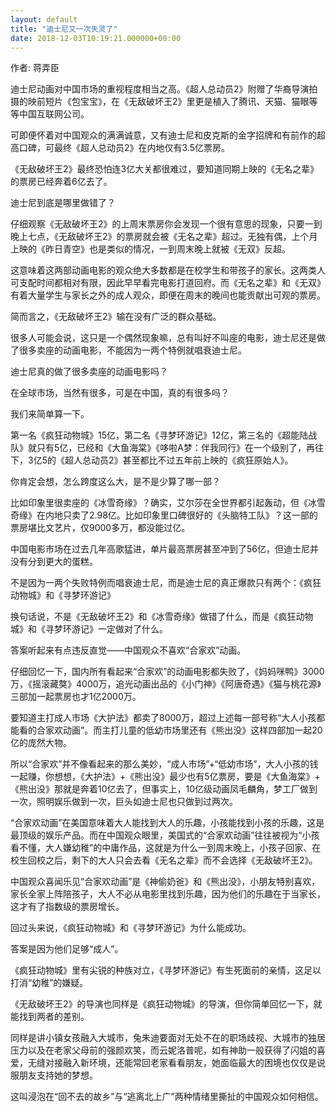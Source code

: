 ```yaml
---
layout: default
title: "迪士尼又一次失灵了"
date: 2018-12-03T10:19:21.000000+00:00
---
```


作者: 蒋弄臣

迪士尼动画对中国市场的重视程度相当之高。《超人总动员2》附赠了华裔导演拍摄的映前短片《包宝宝》，在《无敌破坏王2》里更是植入了腾讯、天猫、猫眼等等中国互联网公司。

可即便怀着对中国观众的满满诚意，又有迪士尼和皮克斯的金字招牌和有前作的超高口碑，可最终《超人总动员2》在内地仅有3.5亿票房。

《无敌破坏王2》最终恐怕连3亿大关都很难过，要知道同期上映的《无名之辈》的票房已经奔着6亿去了。

迪士尼到底是哪里做错了？

仔细观察《无敌破坏王2》的上周末票房你会发现一个很有意思的现象，只要一到晚上七点，《无敌破坏王2》的票房就会被《无名之辈》超过。无独有偶，上个月上映的《昨日青空》也是类似的情况，一到周末晚上就被《无双》反超。

这意味着这两部动画电影的观众绝大多数都是在校学生和带孩子的家长。这两类人可支配时间都相对有限，因此早早看完电影打道回府。而《无名之辈》和《无双》有着大量学生与家长之外的成人观众，即便在周末的晚间也能贡献出可观的票房。

简而言之，《无敌破坏王2》输在没有广泛的群众基础。

很多人可能会说，这只是一个偶然现象嘛，总有叫好不叫座的电影，迪士尼还是做了很多卖座的动画电影，不能因为一两个特例就唱衰迪士尼。

迪士尼真的做了很多卖座的动画电影吗？

在全球市场，当然有很多，可是在中国，真的有很多吗？

我们来简单算一下。

第一名《疯狂动物城》15亿，第二名《寻梦环游记》12亿，第三名的《超能陆战队》就只有5亿，已经和《大鱼海棠》《哆啦A梦：伴我同行》在一个级别了，再往下，3亿5的《超人总动员2》甚至都比不过五年前上映的《疯狂原始人》。

你肯定会想，怎么跨度这么大，是不是少算了哪一部？

比如印象里很卖座的《冰雪奇缘》？确实，艾尔莎在全世界都引起轰动，但《冰雪奇缘》在内地只卖了2.98亿。比如印象里口碑很好的《头脑特工队》？这一部的票房堪比文艺片，仅9000多万，都没能过亿。

中国电影市场在过去几年高歌猛进，单片最高票房甚至冲到了56亿，但迪士尼并没有分到更大的蛋糕。

不是因为一两个失败特例而唱衰迪士尼，而是迪士尼的真正爆款只有两个：《疯狂动物城》和《寻梦环游记》

换句话说，不是《无敌破坏王2》和《冰雪奇缘》做错了什么，而是《疯狂动物城》和《寻梦环游记》一定做对了什么。

答案听起来有点违反直觉——中国观众不喜欢‌‌“合家欢‌‌”动画。

仔细回忆一下，国内所有看起来‌‌“合家欢‌‌”的动画电影都失败了，《妈妈咪鸭》3000万，《摇滚藏獒》4000万，追光动画出品的《小门神》《阿唐奇遇》《猫与桃花源》三部加一起票房也才1亿2000万。

要知道主打成人市场《大护法》都卖了8000万，超过上述每一部号称‌‌“大人小孩都能看的合家欢动画‌‌”。而主打儿童的低幼市场里还有《熊出没》这样四部加一起20亿的庞然大物。

所以‌‌“合家欢‌‌”并不像看起来的那么美妙，‌‌“成人市场‌‌”+‌‌“低幼市场‌‌”，大人小孩的钱一起赚，你想想，《大护法》+《熊出没》最少也有5亿票房，要是《大鱼海棠》+《熊出没》那就是奔着10亿去了，但事实上，10亿级动画凤毛麟角，梦工厂做到一次，照明娱乐做到一次，巨头如迪士尼也只做到过两次。

‌‌“合家欢动画‌‌”在美国意味着大人能找到大人的乐趣，小孩能找到小孩的乐趣，这是最顶级的娱乐产品。而在中国观众眼里，美国式的‌‌“合家欢动画‌‌”往往被视为‌‌“小孩看不懂，大人嫌幼稚‌‌”的中庸作品，这就是为什么一到周末晚上，小孩子回家、在校生回校之后，剩下的大人只会去看《无名之辈》而不会选择《无敌破坏王2》。

中国观众喜闻乐见‌‌“合家欢动画‌‌”是《神偷奶爸》和《熊出没》，小朋友特别喜欢，家长全家上阵陪孩子，大人不必从电影里找到乐趣，因为他们的乐趣在于当家长，这才有了指数级的票房增长。

回过头来说，《疯狂动物城》和《寻梦环游记》为什么能成功。

答案是因为他们足够‌‌“成人‌‌”。

《疯狂动物城》里有尖锐的种族对立，《寻梦环游记》有生死面前的亲情，这足以打消‌‌“幼稚‌‌”的嫌疑。

《无敌破坏王2》的导演也同样是《疯狂动物城》的导演，但你简单回忆一下，就能找到两者的差别。

同样是讲小镇女孩融入大城市，兔朱迪要面对无处不在的职场歧视、大城市的独居压力以及在老家父母前的强颜欢笑，而云妮洛普呢，如有神助一般获得了闪姐的喜爱，无缝对接融入新环境，还能常回老家看看朋友，她面临最大的困境也仅仅是说服朋友支持她的梦想。

这叫浸泡在‌‌“回不去的故乡‌‌”与‌‌“逃离北上广‌‌”两种情绪里撕扯的中国观众如何相信。

